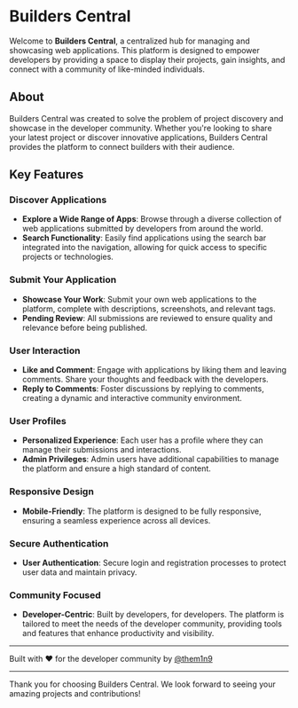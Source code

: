 # Builders Central

Welcome to **Builders Central**, a centralized hub for managing and showcasing web applications. This platform is designed to empower developers by providing a space to display their projects, gain insights, and connect with a community of like-minded individuals.

## About

Builders Central was created to solve the problem of project discovery and showcase in the developer community. Whether you're looking to share your latest project or discover innovative applications, Builders Central provides the platform to connect builders with their audience.

## Key Features

### Discover Applications
- **Explore a Wide Range of Apps**: Browse through a diverse collection of web applications submitted by developers from around the world.
- **Search Functionality**: Easily find applications using the search bar integrated into the navigation, allowing for quick access to specific projects or technologies.

### Submit Your Application
- **Showcase Your Work**: Submit your own web applications to the platform, complete with descriptions, screenshots, and relevant tags.
- **Pending Review**: All submissions are reviewed to ensure quality and relevance before being published.

### User Interaction
- **Like and Comment**: Engage with applications by liking them and leaving comments. Share your thoughts and feedback with the developers.
- **Reply to Comments**: Foster discussions by replying to comments, creating a dynamic and interactive community environment.

### User Profiles
- **Personalized Experience**: Each user has a profile where they can manage their submissions and interactions.
- **Admin Privileges**: Admin users have additional capabilities to manage the platform and ensure a high standard of content.

### Responsive Design
- **Mobile-Friendly**: The platform is designed to be fully responsive, ensuring a seamless experience across all devices.

### Secure Authentication
- **User Authentication**: Secure login and registration processes to protect user data and maintain privacy.

### Community Focused
- **Developer-Centric**: Built by developers, for developers. The platform is tailored to meet the needs of the developer community, providing tools and features that enhance productivity and visibility.

---

Built with ❤️ for the developer community by [@them1n9](https://github.com/them1n9)

---

Thank you for choosing Builders Central. We look forward to seeing your amazing projects and contributions! 